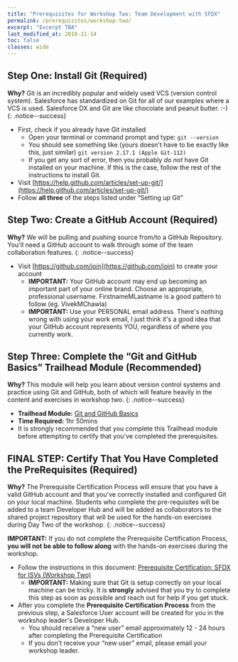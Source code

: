 ```yaml
---
title: "Prerequisites for Workshop Two: Team Development with SFDX"
permalink: /prerequisites/workshop-two/
excerpt: "Excerpt TBA"
last_modified_at: 2018-11-14
toc: false
classes: wide
---
```


## Step One: Install Git (Required)

**Why?** Git is an incredibly popular and widely used VCS (version control system).  Salesforce has standardized on Git for all of our examples where a VCS is used.  Salesforce DX and Git are like chocolate and peanut butter. :-)
{: .notice--success}

* First, check if you already have Git installed
    * Open your terminal or command prompt and type:
         `git --version`
    * You should see something like (yours doesn't have to be exactly like this, just similar)
        `git version 2.17.1 (Apple Git-112)`
    * If you get any sort of error, then you probably _do not_ have Git installed on your machine.  If this is the case, follow the rest of the instructions to install Git.
* Visit [https://help.github.com/articles/set-up-git/](https://help.github.com/articles/set-up-git/)
* Follow **all three** of the steps listed under “Setting up Git”

## Step Two: Create a GitHub Account (Required)

**Why?** We will be pulling and pushing source from/to a GitHub Repository.  You'll need a GitHub account to walk through some of the team collaboration features.
{: .notice--success}

* Visit [https://github.com/join](https://github.com/join) to create your account
    * **IMPORTANT:** Your GitHub account may end up becoming an important part of your online brand.  Choose an appropriate, professional username.  FirstnameMLastname is a good pattern to follow (eg. VivekMChawla)
    * **IMPORTANT:** Use your PERSONAL email address.  There's nothing wrong with using your work email, I just think it's a good idea that your GitHub account represents YOU, regardless of where you currently work. 

## Step Three: Complete the “Git and GitHub Basics” Trailhead Module (Recommended)

**Why?** This module will help you learn about version control systems and practice using Git and GitHub, both of which will feature heavily in the content and exercises in workshop two.
{: .notice--success}

* **Trailhead Module:** [Git and GitHub Basics](https://trailhead.salesforce.com/trails/sfdx_get_started/modules/git-and-git-hub-basics)
* **Time Required:** 1hr 50mins
* It is strongly recommended that you complete this Trailhead module before attempting to certify that you've completed the prerequisites.

## FINAL STEP: Certify That You Have Completed the PreRequisites (Required)

**Why?** The Prerequisite Certification Process will ensure that you have a valid GitHub account and that you've correctly installed and configured Git on your local machine.  Students who complete the pre-requisites will be added to a team Developer Hub and will be added as collaborators to the shared project repository that will be used for the hands-on exercises during Day Two of the workshop.
{: .notice--success}

**IMPORTANT:** If you do not complete the Prerequisite Certification Process, **you will not be able to follow along** with the hands-on exercises during the workshop.

* Follow the instructions in this document: [Prerequisite Certification: SFDX for ISVs (Workshop Two)](https://github.com/sfdx-isv/travel-expenses/blob/master/README.md)
    * **IMPORTANT:** Making sure that Git is setup correctly on your local machine can be tricky.  It is **strongly** advised that you try to complete this step as soon as possible and reach out for help if you get stuck.
* After you complete the **Prerequisite Certification Process** from the previous step, a Salesforce User account will be created for you in the workshop leader's Developer Hub.
    * You should receive a “new user” email approximately 12 - 24 hours after completing the Prerequisite Certification
    * If you don't receive your “new user” email, please email your workshop leader.

